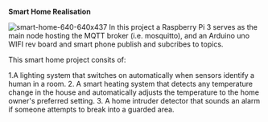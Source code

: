 **Smart Home Realisation**

![smart-home-640-640x437](https://user-images.githubusercontent.com/72282670/173175076-7a98e016-5935-44ca-aa88-42b0ebc3e40a.png)
In this project a Raspberry Pi 3 serves as the main node hosting the MQTT broker (i.e. mosquitto), and an Arduino uno WIFI rev board and smart phone publish and subcribes to topics.

This smart home project consits of:

1.A lighting system that switches on automatically when sensors identify a human in a room.
2. A smart heating system that detects any temperature change in the house and automatically adjusts the temperature to the home owner's preferred setting.
3. A home intruder detector that sounds an alarm if someone attempts to break into a guarded area.
